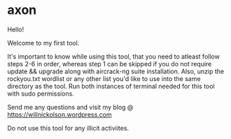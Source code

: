 # axon

Hello!

Welcome to my first tool.

It's important to know while using this tool, that you need to atleast follow steps 2-6 in order, whereas step 1 can be skipped if you do not require update && upgrade along with aircrack-ng suite installation. Also, unzip the rockyou.txt wordlist or any other list you'd like to use into the same directory as the tool. Run both instances of terminal needed for this tool with sudo permissions.

Send me any questions and visit my blog @ https://willnickolson.wordpress.com

Do not use this tool for any illicit activiites.

